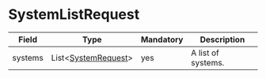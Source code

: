 # SystemListRequest

Field | Type | Mandatory | Description
--- | --- | --- | ---
systems | List<[SystemRequest](../data-models/system-request.md)> | yes | A list of systems.